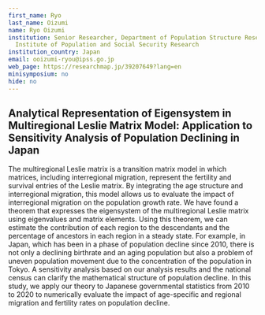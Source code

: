 ```yaml
---
first_name: Ryo
last_name: Oizumi
name: Ryo Oizumi
institution: Senior Researcher, Department of Population Structure Research, National
  Institute of Population and Social Security Research
institution_country: Japan
email: ooizumi-ryou@ipss.go.jp
web_page: https://researchmap.jp/39207649?lang=en
minisymposium: no
hide: no
---
```


## Analytical Representation of Eigensystem in Multiregional Leslie Matrix Model: Application to Sensitivity Analysis of Population Declining in Japan

The multiregional Leslie matrix is a transition matrix model in which matrices, including interregional migration, represent the fertility and survival entries of the Leslie matrix. By integrating the age structure and interregional migration, this model allows us to evaluate the impact of interregional migration on the population growth rate. 
 We have found a theorem that expresses the eigensystem of the multiregional Leslie matrix using eigenvalues and matrix elements. Using this theorem, we can estimate the contribution of each region to the descendants and the percentage of ancestors in each region in a steady state.
  For example, in Japan, which has been in a phase of population decline since 2010, there is not only a declining birthrate and an aging population but also a problem of uneven population movement due to the concentration of the population in Tokyo. A sensitivity analysis based on our analysis results and the national census can clarify the mathematical structure of population decline. In this study, we apply our theory to Japanese governmental statistics from 2010 to 2020 to numerically evaluate the impact of age-specific and regional migration and fertility rates on population decline.



